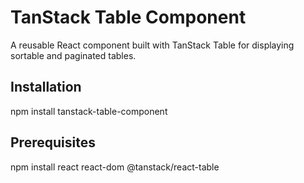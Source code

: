# TanStack Table Component

A reusable React component built with TanStack Table for displaying sortable and paginated tables.

## Installation

npm install tanstack-table-component

## Prerequisites

npm install react react-dom @tanstack/react-table
